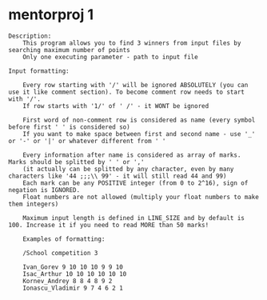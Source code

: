 # mentorproj 1

    Description:
        This program allows you to find 3 winners from input files by searching maximum number of points
        Only one executing parameter - path to input file

    Input formatting:

        Every row starting with '/' will be ignored ABSOLUTELY (you can use it like comment section). To become comment row needs to start with '/'.
        If row starts with '1/' of ' /' - it WONT be ignored

        First word of non-comment row is considered as name (every symbol before first ' ' is considered so)
        If you want to make space between first and second name - use '_' or '-' or '|' or whatever different from ' '

        Every information after name is considered as array of marks. Marks should be splitted by ' ' or ','
        (it actually can be splitted by any character, even by many characters like '44 ;;;\\ 99' - it will still read 44 and 99)
        Each mark can be any POSITIVE integer (from 0 to 2^16), sign of negation is IGNORED.
        Float numbers are not allowed (multiply your float numbers to make them integers)

        Maximum input length is defined in LINE_SIZE and by default is 100. Increase it if you need to read MORE than 50 marks!

        Examples of formatting:

        /School competition 3

        Ivan_Gorev 9 10 10 10 9 9 10
        Isac_Arthur 10 10 10 10 10 10
        Kornev_Andrey 8 8 4 8 9 2
        Ionascu_Vladimir 9 7 4 6 2 1
         
